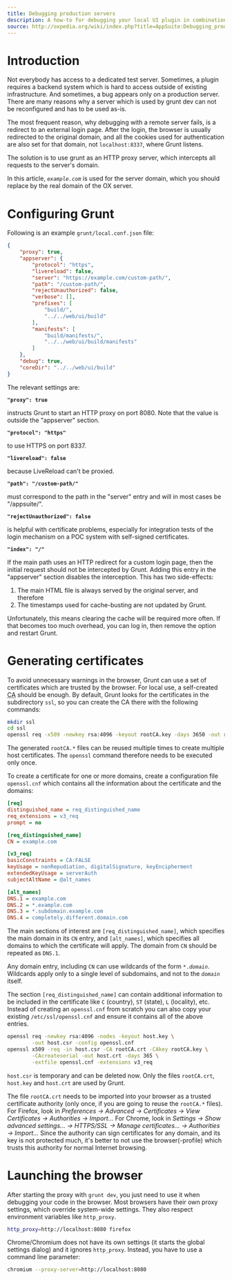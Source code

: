 ```yaml
---
title: Debugging production servers
description: A how-to for debugging your local UI plugin in combination with production and staging servers, which use redirects, HTTPS, and other things which break with the auto-generated Grunt configuration.
source: http://oxpedia.org/wiki/index.php?title=AppSuite:Debugging_production_servers
---
```


# Introduction

Not everybody has access to a dedicated test server.
Sometimes, a plugin requires a backend system which is hard to access outside of existing infrastructure.
And sometimes, a bug appears only on a production server.
There are many reasons why a server which is used by grunt dev can not be reconfigured and has to be used as-is.

The most frequent reason, why debugging with a remote server fails, is a redirect to an external login page.
After the login, the browser is usually redirected to the original domain, and all the cookies used for authentication are also set for that domain, not `localhost:8337`, where Grunt listens.

The solution is to use grunt as an HTTP proxy server, which intercepts all requests to the server's domain.

In this article, _`example.com`_ is used for the server domain, which you should replace by the real domain of the OX server.

# Configuring Grunt

Following is an example `grunt/local.conf.json` file:

```json
{
    "proxy": true,
    "appserver": {
        "protocol": "https",
        "livereload": false,
        "server": "https://example.com/custom-path/",
        "path": "/custom-path/",
        "rejectUnauthorized": false,
        "verbose": [],
        "prefixes": [
            "build/",
            "../../web/ui/build"
        ],
        "manifests": [
            "build/manifests/",
            "../../web/ui/build/manifests"
        ]
    },
    "debug": true,
    "coreDir": "../../web/ui/build"
}
```

The relevant settings are:

**`"proxy": true`**

instructs Grunt to start an HTTP proxy on port 8080.
Note that the value is outside the "appserver" section.

**`"protocol": "https"`**

to use HTTPS on port 8337.

**`"livereload": false`**

because LiveReload can't be proxied.

**`"path": "/custom-path/"`**

must correspond to the path in the "server" entry and will in most cases be "/appsuite/".

**`"rejectUnauthorized": false`**

is helpful with certificate problems, especially for integration tests of the login mechanism on a POC system with self-signed certificates.

**`"index": "/"`**

If the main path uses an HTTP redirect for a custom login page, then the initial request should not be intercepted by Grunt.
Adding this entry in the "appserver" section disables the interception.
This has two side-effects:

1. The main HTML file is always served by the original server, and therefore
2. The timestamps used for cache-busting are not updated by Grunt.

Unfortunately, this means clearing the cache will be required more often.
If that becomes too much overhead, you can log in, then remove the option and restart Grunt.

# Generating certificates

To avoid unnecessary warnings in the browser, Grunt can use a set of certificates which are trusted by the browser.
For local use, a self-created <abbr title="Certificate Authority">CA</abbr> should be enough.
By default, Grunt looks for the certificates in the subdirectory `ssl`, so you can create the CA there with the following commands:

```bash
mkdir ssl
cd ssl
openssl req -x509 -newkey rsa:4096 -keyout rootCA.key -days 3650 -out rootCA.crt
```

The generated `rootCA.*` files can be reused multiple times to create multiple host certificates.
The `openssl` command therefore needs to be executed only once.

To create a certificate for one or more domains, create a configuration file `openssl.cnf` which contains all the information about the certificate and the domains:

```ini
[req]
distinguished_name = req_distinguished_name
req_extensions = v3_req
prompt = no

[req_distinguished_name]
CN = example.com

[v3_req]
basicConstraints = CA:FALSE
keyUsage = nonRepudiation, digitalSignature, keyEncipherment
extendedKeyUsage = serverAuth
subjectAltName = @alt_names

[alt_names]
DNS.1 = example.com
DNS.2 = *.example.com
DNS.3 = *.subdomain.example.com
DNS.4 = completely.different.domain.com
```

The main sections of interest are `[req_distinguished_name]`, which specifies the main domain in its `CN` entry, and `[alt_names]`, which specifies all domains to which the certificate will apply.
The domain from `CN` should be repeated as `DNS.1`.

Any domain entry, including `CN` can use wildcards of the form <code>*._domain_</code>.
Wildcards apply only to a single level of subdomains, and not to the <code>_domain_</code> itself.

The section `[req_distinguished_name]` can contain additional information to be included in the certificate like `C` (country), `ST` (state), `L` (locality), etc.
Instead of creating an `openssl.cnf` from scratch you can also copy your existing `/etc/ssl/openssl.cnf` and ensure it contains all of the above entries.

```bash
openssl req -newkey rsa:4096 -nodes -keyout host.key \
        -out host.csr -config openssl.cnf
openssl x509 -req -in host.csr -CA rootCA.crt -CAkey rootCA.key \
        -CAcreateserial -out host.crt -days 365 \
        -extfile openssl.cnf -extensions v3_req
```

`host.csr` is temporary and can be deleted now.
Only the files `rootCA.crt`, `host.key` and `host.crt` are used by Grunt.

The file `rootCA.crt` needs to be imported into your browser as a trusted certificate authority (only once, if you are going to reuse the `rootCA.*` files).
For Firefox, look in _Preferences → Advanced → Certificates → View Certificates → Authorities → Import..._
For Chrome, look in _Settings → Show advanced settings... → HTTPS/SSL → Manage certificates... → Authorities → Import..._
Since the authority can sign certificates for any domain, and its key is not protected much, it's better to not use the browser(-profile) which trusts this authority for normal Internet browsing.

# Launching the browser

After starting the proxy with `grunt dev`, you just need to use it when debugging your code in the browser.
Most browsers have their own proxy settings, which override system-wide settings.
They also respect environment variables like `http_proxy`.

```bash
http_proxy=http://localhost:8080 firefox
```

Chrome/Chromium does not have its own settings (it starts the global settings dialog) and it ignores `http_proxy`.
Instead, you have to use a command line parameter:

```bash
chromium --proxy-server=http://localhost:8080
```
